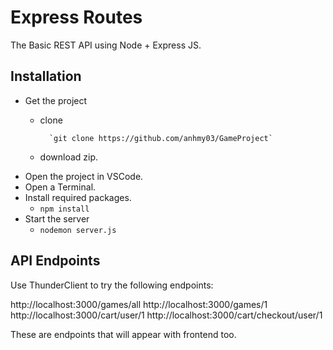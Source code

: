 # Express Routes

The Basic REST API using Node + Express JS.

## Installation
- Get the project
    - clone

            `git clone https://github.com/anhmy03/GameProject`
    - download zip.
- Open the project in VSCode.
- Open a Terminal.
- Install required packages.
    - `npm install`
- Start the server
    - `nodemon server.js`

## API Endpoints
Use ThunderClient to try the following endpoints:

http://localhost:3000/games/all
http://localhost:3000/games/1
http://localhost:3000/cart/user/1
http://localhost:3000/cart/checkout/user/1

These are endpoints that will appear with frontend too.

